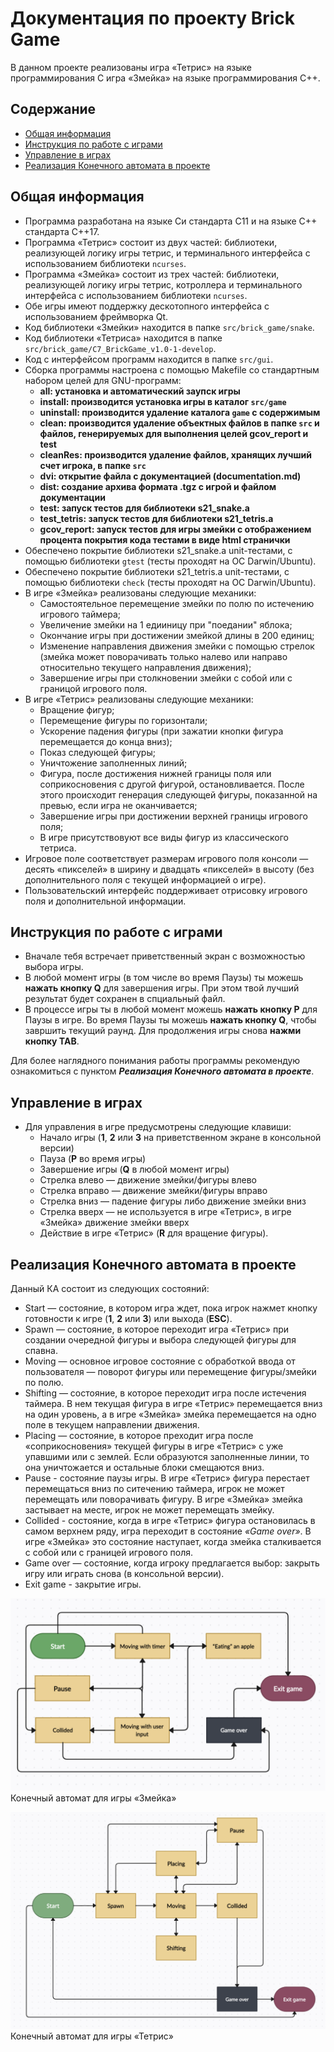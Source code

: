 # **Документация по проекту Brick Game**

В данном проекте реализованы игра «Тетрис» на языке программирования С игра «Змейка» на языке программирования C++.

## Содержание

- [Общая информация](#общая-информация)
- [Инструкция по работе с играми](#инструкция-по-работе-с-игрой)
- [Управление в играх](#управление-в-игре)
- [Реализация Конечного автомата в проекте](#реализация-конечного-автомата-в-проекте)

## Общая информация

- Программа разработана на языке Си стандарта C11 и на языке C++ стандарта C++17.
- Программа «Тетрис» состоит из двух частей: библиотеки, реализующей логику игры тетрис, и терминального интерфейса с использованием библиотеки `ncurses`.
- Программа «Змейка» состоит из трех частей: библиотеки, реализующей логику игры тетрис, котроллера и терминального интерфейса с использованием библиотеки `ncurses`.
- Обе игры имеют поддержку дескотопного интерфейса с использованием фреймворка Qt.
- Код библиотеки «Змейки» находится в папке `src/brick_game/snake`.
- Код библиотеки «Тетриса» находится в папке `src/brick_game/C7_BrickGame_v1.0-1-develop`.
- Код с интерфейсом программ находится в папке `src/gui`.
- Сборка программы настроена с помощью Makefile со стандартным набором целей для GNU-программ:      
    - **all: установка и автоматический заупск игры**
    - **install: производится установка игры в каталог `src/game`**
    - **uninstall: производится удаление каталога `game` с содержимым**
    - **clean: производится удаление объектных файлов в папке `src` и файлов, генерируемых для выполнения целей gcov_report и test**
    - **cleanRes: производится удаление файлов, хранящих лучший счет игрока, в папке `src`**
    - **dvi: открытие файла с документацией (documentation.md)**
    - **dist: создание архива формата .tgz с игрой и файлом документации**
    - **test: запуск тестов для библиотеки s21_snake.a**
    - **test_tetris: запуск тестов для библиотеки s21_tetris.a**
    - **gcov_report: запуск тестов для игры змейки с отображением процента покрытия кода тестами в виде html странички**
- Обеспечено покрытие библиотеки s21_snake.a unit-тестами, с помощью библиотеки `gtest` (тесты проходят на ОС Darwin/Ubuntu).
- Обеспечено покрытие библиотеки s21_tetris.a unit-тестами, с помощью библиотеки `check` (тесты проходят на ОС Darwin/Ubuntu).
- В игре «Змейка» реализованы следующие механики:
  - Самостоятельное перемещение змейки по полю по истечению игрового таймера;
  - Увеличение змейки на 1 едииницу при "поедании" яблока;
  - Окончание игры при достижении змейкой длины в 200 единиц;
  - Изменение направления движения змейки с помощью стрелок (змейка может поворачивать только налево или направо относительно текущего направления движения);
  - Завершение игры при столкновении змейки с собой или с границой игрового поля.
- В игре «Тетрис» реализованы следующие механики:
  - Вращение фигур;
  - Перемещение фигуры по горизонтали;
  - Ускорение падения фигуры (при зажатии кнопки фигура перемещается до конца вниз);
  - Показ следующей фигуры;
  - Уничтожение заполненных линий;
  - Фигура, после достижения нижней границы поля или соприкосновения с другой фигурой, остановливается. После этого происходит генерация следующей фигуры, показанной на превью, если игра не оканчивается;
  - Завершение игры при достижении верхней границы игрового поля;
  - В игре присутствовуют все виды фигур из классического тетриса.
- Игровое поле соответствует размерам игрового поля консоли — десять «пикселей» в ширину и двадцать «пикселей» в высоту (без дополнительного поля с текущей информацией о игре).
- Пользовательский интерфейс поддерживает отрисовку игрового поля и дополнительной информации.

## Инструкция по работе с играми

- Вначале тебя встречает приветственный экран с возможностью выбора игры.
- В любой момент игры (в том числе во время Паузы) ты можешь **нажать кнопку Q** для завершения игры. При этом твой лучший результат будет сохранен в спциальный файл.
- В процессе игры ты в любой момент можешь **нажать кнопку P** для Паузы в игре. Во время Паузы ты можешь **нажать кнопку Q**, чтобы завршить текущий раунд. Для продолжения игры снова **нажми кнопку TAB**.

Для более наглядного понимания работы программы рекомендую ознакомиться с пунктом **_Реализация Конечного автомата в проекте_**.

## Управление в играх

- Для управления в игре предусмотрены следующие клавиши:
  - Начало игры (**1**, **2** или **3** на приветственном экране в консольной версии)
  - Пауза (**P** во время игры)
  - Завершение игры (**Q** в любой момент игры)
  - Стрелка влево — движение змейки/фигуры влево
  - Стрелка вправо — движение змейки/фигуры вправо
  - Стрелка вниз — падение фигуры либо движение змейки вниз
  - Стрелка вверх — не используется в игре «Тетрис», в игре «Змейка» движение змейки вверх
  - Действие в игре «Тетрис» (**R** для вращение фигуры).

## Реализация Конечного автомата в проекте

Данный КА состоит из следующих состояний:

- Start — состояние, в котором игра ждет, пока игрок нажмет кнопку готовности к игре (**1**, **2** или **3**) или выхода (**ESC**).
- Spawn — состояние, в которое переходит игра «Тетрис» при создании очередной фигуры и выбора следующей фигуры для спавна.
- Moving — основное игровое состояние с обработкой ввода от пользователя — поворот фигуры или перемещение фигуры/змейки по полю.
- Shifting — состояние, в которое переходит игра после истечения таймера. В нем текущая фигура в игре «Тетрис» перемещается вниз на один уровень, а в игре «Змейка» змейка перемещается на одно поле в текущем направлении движения.
- Placing — состояние, в которое преходит игра после «соприкосновения» текущей фигуры в игре «Тетрис» с уже упавшими или с землей. Если образуются заполненные линии, то она уничтожается и остальные блоки смещаются вниз. 
- Pause - состояние паузы игры. В игре «Тетрис» фигура перестает перемещаться вниз по ситечению таймера, игрок не может перемещать или поворачивать фигуру. В игре «Змейка» змейка застывает на месте, игрок не может перемещать змейку.
- Collided - состояние, когда в игре «Тетрис» фигура остановилась в самом верхнем ряду, игра переходит в состояние _«Game over»_. В игре «Змейка» это состояние наступает, когда змейка сталкивается с собой или с границей игрового поля.
- Game over — состояние, когда игроку предлагается выбор: закрыть игру или играть снова (в консольной версии).
- Exit game - закрытие игры.

![Конечный автомат для игры «Змейка»](KA_snake.png)
Конечный автомат для игры «Змейка»

![Конечный автомат для игры «Тетрис»](KA_tetris.png)
Конечный автомат для игры «Тетрис»